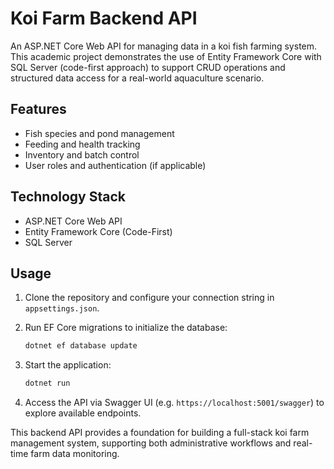 # Koi Farm Backend API

An ASP.NET Core Web API for managing data in a koi fish farming system. This academic project demonstrates the use of Entity Framework Core with SQL Server (code-first approach) to support CRUD operations and structured data access for a real-world aquaculture scenario.

## Features

* Fish species and pond management
* Feeding and health tracking
* Inventory and batch control
* User roles and authentication (if applicable)

## Technology Stack

* ASP.NET Core Web API
* Entity Framework Core (Code-First)
* SQL Server

## Usage

1. Clone the repository and configure your connection string in `appsettings.json`.
2. Run EF Core migrations to initialize the database:

   ```bash
   dotnet ef database update
   ```
3. Start the application:

   ```bash
   dotnet run
   ```
4. Access the API via Swagger UI (e.g. `https://localhost:5001/swagger`) to explore available endpoints.

This backend API provides a foundation for building a full-stack koi farm management system, supporting both administrative workflows and real-time farm data monitoring.

